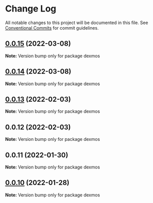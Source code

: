 # Change Log

All notable changes to this project will be documented in this file.
See [Conventional Commits](https://conventionalcommits.org) for commit guidelines.

## [0.0.15](https://github.com/pyramation/dexmos/compare/dexmos@0.0.14...dexmos@0.0.15) (2022-03-08)

**Note:** Version bump only for package dexmos





## [0.0.14](https://github.com/pyramation/dexmos/compare/dexmos@0.0.13...dexmos@0.0.14) (2022-03-08)

**Note:** Version bump only for package dexmos





## [0.0.13](https://github.com/pyramation/dexmos/compare/dexmos@0.0.12...dexmos@0.0.13) (2022-02-03)

**Note:** Version bump only for package dexmos





## 0.0.12 (2022-02-03)

**Note:** Version bump only for package dexmos





## 0.0.11 (2022-01-30)

**Note:** Version bump only for package dexmos





## [0.0.10](https://github.com/pyramation/dexmos/compare/dexmos@0.0.9...dexmos@0.0.10) (2022-01-28)

**Note:** Version bump only for package dexmos
